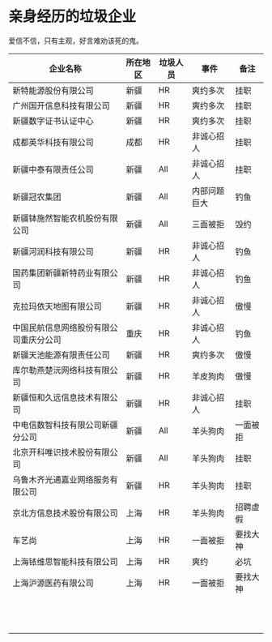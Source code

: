 # 亲身经历的垃圾企业

爱信不信，只有主观，好言难劝该死的鬼。

| 企业名称                               | 所在地区 | 垃圾人员 | 事件         | 备注     |
| -------------------------------------- | -------- | -------- | ------------ | -------- |
| 新特能源股份有限公司                   | 新疆     | HR       | 爽约多次     | 挂职     |
| 广州国开信息科技有限公司               | 新疆     | HR       | 爽约多次     | 挂职     |
| 新疆数字证书认证中心                   | 新疆     | HR       | 爽约多次     | 挂职     |
| 成都英华科技有限公司                   | 成都     | HR       | 非诚心招人   | 挂职     |
| 新疆中泰有限责任公司                   | 新疆     | All      | 非诚心招人   | 挂职     |
| 新疆冠农集团                           | 新疆     | All      | 内部问题巨大 | 钓鱼     |
| 新疆钵施然智能农机股份有限公司         | 新疆     | All      | 三面被拒     | 毁约     |
| 新疆河润科技有限公司                   | 新疆     | HR       | 非诚心招人   | 钓鱼     |
| 国药集团新疆新特药业有限公司           | 新疆     | HR       | 非诚心招人   | 钓鱼     |
| 克拉玛依天地图有限公司                 | 新疆     | HR       | 非诚心招人   | 傲慢     |
| 中国民航信息网络股份有限公司重庆分公司 | 重庆     | HR       | 非诚心招人   | 钓鱼     |
| 新疆天池能源有限责任公司               | 新疆     | HR       | 爽约多次     | 傲慢     |
| 库尔勒燕楚沅网络科技有限公司           | 新疆     | HR       | 羊皮狗肉     | 傲慢     |
| 新疆恒和久远信息技术有限公司           | 新疆     | HR       | 非诚心招人   | 挂职     |
| 中电信数智科技有限公司新疆分公司       | 新疆     | All      | 羊头狗肉     | 一面被拒 |
| 北京开科唯识技术股份有限公司           | 新疆     | All      | 羊头狗肉     | 挂职     |
| 乌鲁木齐光通嘉业网络服务有限公司       | 新疆     | HR    | 羊头狗肉    | 挂职      |
| 京北方信息技术股份有限公司             |上海      |HR       |羊头狗肉  | 招聘虚假   |
| 车艺尚                                 |上海      |HR        |一面被拒    | 要找大神 |
| 上海铱维思智能科技有限公司               |上海      |HR        |爽约        |必坑          |
|  上海沪源医药有限公司                   |上海       |HR        |一面被拒  |要找大神          |
|                                        |          |          |              |          |
|                                        |          |          |              |          |
|                                        |          |          |              |          |
|                                        |          |          |              |          |
|                                        |          |          |              |          |
|                                        |          |          |              |          |
|                                        |          |          |              |          |
|                                        |          |          |              |          |
|                                        |          |          |              |          |
|                                        |          |          |              |          |
|                                        |          |          |              |          |
|                                        |          |          |              |          |
